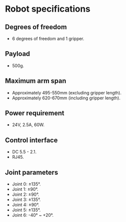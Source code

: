 # Robot specifications

## Degrees of freedom
- 6 degrees of freedom and 1 gripper.
## Payload
- 500g.
## Maximum arm span
- Approximately 495-550mm (excluding gripper length).
- Approximately 620-670mm (including gripper length).
## Power requirement
- 24V, 2.5A, 60W.
## Control interface
- DC 5.5 - 2.1.
- RJ45.
## Joint parameters
- Joint 0: ±135°.
- Joint 1: ±90°.
- Joint 2: ±90°.
- Joint 3: ±135°.
- Joint 4: ±90°.
- Joint 5: ±135°.
- Joint 6: -40° ~ +20°.